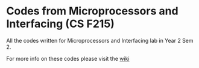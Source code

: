 # Codes from Microprocessors and Interfacing (CS F215)

All the codes written for Microprocessors and Interfacing lab in Year 2 Sem 2.

For more info on these codes please visit the [wiki](https://github.com/joejo-joestar/uni-codes/wiki/Microprocessors-and-Interfacing)
